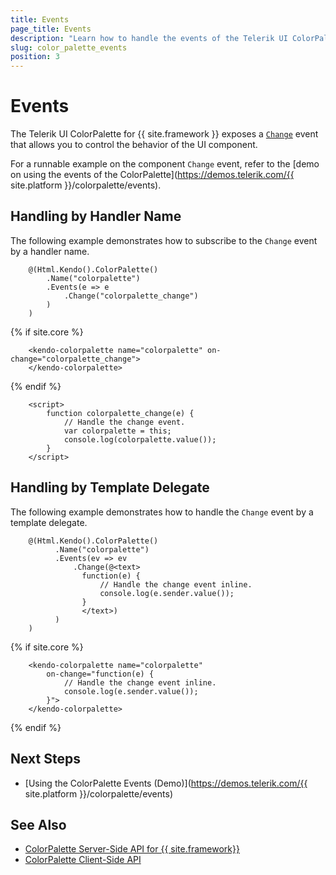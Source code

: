 ```yaml
---
title: Events
page_title: Events
description: "Learn how to handle the events of the Telerik UI ColorPalette component for {{ site.framework }}."
slug: color_palette_events
position: 3
---
```


# Events

The Telerik UI ColorPalette for {{ site.framework }} exposes a [`Change`](/api/kendo.mvc.ui.fluent/colorpaletteeventbuilder) event that allows you to control the behavior of the UI component.

For a runnable example on the component `Change` event, refer to the [demo on using the events of the ColorPalette](https://demos.telerik.com/{{ site.platform }}/colorpalette/events).

## Handling by Handler Name

The following example demonstrates how to subscribe to the `Change` event by a handler name.

```HtmlHelper
    @(Html.Kendo().ColorPalette()
        .Name("colorpalette")
        .Events(e => e
            .Change("colorpalette_change")
        )
    )
```
{% if site.core %}
```TagHelper
    <kendo-colorpalette name="colorpalette" on-change="colorpalette_change">
    </kendo-colorpalette>
```
{% endif %}
```JS script
    <script>
        function colorpalette_change(e) {
            // Handle the change event.
            var colorpalette = this;
            console.log(colorpalette.value());
        }
    </script>
```

## Handling by Template Delegate

The following example demonstrates how to handle the `Change` event by a template delegate.

```HtmlHelper
    @(Html.Kendo().ColorPalette()
          .Name("colorpalette")
          .Events(ev => ev
              .Change(@<text>
                function(e) {
                    // Handle the change event inline.
                    console.log(e.sender.value());
                }
                </text>)
          )
    )
```
{% if site.core %}
```TagHelper
    <kendo-colorpalette name="colorpalette" 
        on-change="function(e) {
            // Handle the change event inline.
            console.log(e.sender.value());
        }">
    </kendo-colorpalette>
```
{% endif %}

## Next Steps

* [Using the ColorPalette Events (Demo)](https://demos.telerik.com/{{ site.platform }}/colorpalette/events)

## See Also

* [ColorPalette Server-Side API for {{ site.framework}}](/api/colorpalette)
* [ColorPalette Client-Side API](https://docs.telerik.com/kendo-ui/api/javascript/ui/colorpalette)